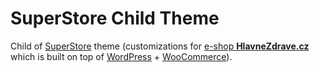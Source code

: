 # SuperStore Child Theme

Child of [SuperStore](https://themeforest.net/item/superstore-woocommerce-wordpress-theme/8117928)  theme (customizations for [e-shop __HlavneZdrave.cz__](https://hlavnezdrave.cz/) which is built on top of [WordPress](https://wordpress.org/) + [WooCommerce](https://woocommerce.com/)).
